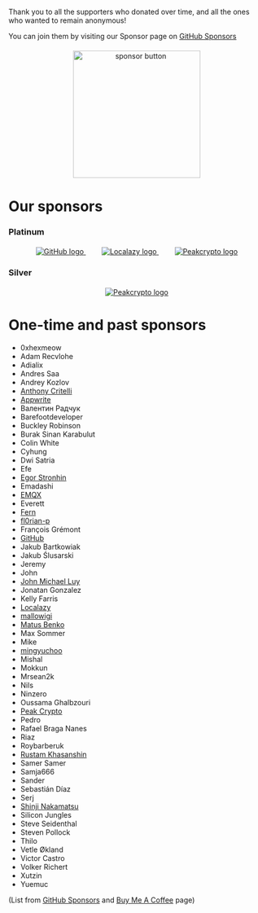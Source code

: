 Thank you to all the supporters who donated over time, and all the ones who wanted to remain anonymous!

You can join them by visiting our Sponsor page on [GitHub Sponsors](https://github.com/sponsors/mockoon)

<div align="center" style="margin-top:20px;margin-bottom:20px;">
<a href="https://github.com/sponsors/mockoon"><img src="https://mockoon.com/images/sponsor-btn.png?" width="250" alt="sponsor button" /></a>
</div>

# Our sponsors

### Platinum

<div align="center" style="margin-top:20px;margin-bottom:20px;">
  <a href="https://github.blog/2023-04-12-github-accelerator-our-first-cohort-and-whats-next/">
      <picture>
      <source media="(prefers-color-scheme: dark)" srcset="https://mockoon.com/images/sponsors/light/github.png">
      <source media="(prefers-color-scheme: light)" srcset="https://mockoon.com/images/sponsors/github.png">
      <img src="https://mockoon.com/images/sponsors/light/github.png" alt="GitHub logo" />
      </picture>
  </a>&nbsp;&nbsp;&nbsp;&nbsp;&nbsp;&nbsp;&nbsp;
  <a href="https://localazy.com/register?ref=a9CiDC61gOac-azO">
      <picture>
      <source media="(prefers-color-scheme: dark)" srcset="https://mockoon.com/images/sponsors/light/localazy.png">
      <source media="(prefers-color-scheme: light)" srcset="https://mockoon.com/images/sponsors/localazy.png">
      <img src="https://mockoon.com/images/sponsors/light/localazy.png" alt="Localazy logo" />
      </picture>
  </a>&nbsp;&nbsp;&nbsp;&nbsp;&nbsp;&nbsp;&nbsp;
  <a href="https://www.peakcrypto.com/">
      <picture>
      <source media="(prefers-color-scheme: dark)" srcset="https://mockoon.com/images/sponsors/light/peakcrypto.png">
      <source media="(prefers-color-scheme: light)" srcset="https://mockoon.com/images/sponsors/peakcrypto.png">
      <img src="https://mockoon.com/images/sponsors/light/peakcrypto.png" alt="Peakcrypto logo" />
      </picture>
  </a>
</div>

### Silver

<div align="center" style="margin-top:20px;margin-bottom:20px;">  
  <a href="https://www.emqx.io/">  
      <img src="https://mockoon.com/images/sponsors/emqx.png" alt="Peakcrypto logo" />
  </a>
</div>

# One-time and past sponsors

- 0xhexmeow
- Adam Recvlohe
- Adialix
- Andres Saa
- Andrey Kozlov
- [Anthony Critelli](https://github.com/acritelli)
- [Appwrite](https://appwrite.io/)
- Валентин Радчук
- Barefootdeveloper
- Buckley Robinson
- Burak Sinan Karabulut
- Colin White
- Cyhung
- Dwi Satria
- Efe
- [Egor Stronhin](https://github.com/egor-xyz)
- Emadashi
- [EMQX](https://www.emqx.io/)
- Everett
- [Fern](https://buildwithfern.com/)
- [fl0rian-p](https://github.com/fl0rian-p)
- François Grémont
- [GitHub](https://github.blog/2023-04-12-github-accelerator-our-first-cohort-and-whats-next/)
- Jakub Bartkowiak
- Jakub Ślusarski
- Jeremy
- John
- [John Michael Luy](https://github.com/jmluy)
- Jonatan Gonzalez
- Kelly Farris
- [Localazy](https://localazy.com/register?ref=a9CiDC61gOac-azO)
- [mallowigi](https://github.com/mallowigi)
- [Matus Benko](https://github.com/PrimaMateria)
- Max Sommer
- Mike
- [mingyuchoo](https://github.com/mingyuchoo)
- Mishal
- Mokkun
- Mrsean2k
- Nils
- Ninzero
- Oussama Ghalbzouri
- [Peak Crypto](https://www.peakcrypto.com/)
- Pedro
- Rafael Braga Nanes
- Riaz
- Roybarberuk
- [Rustam Khasanshin](https://github.com/Rustery)
- Samer Samer
- Samja666
- Sander
- Sebastián Díaz
- Serj
- [Shinji Nakamatsu](https://github.com/snaka)
- Silicon Jungles
- Steve Seidenthal
- Steven Pollock
- Thilo
- Vetle Økland
- Victor Castro
- Volker Richert
- Xutzin
- Yuemuc

(List from [GitHub Sponsors](https://github.com/sponsors/mockoon) and [Buy Me A Coffee](https://www.buymeacoffee.com/255kb) page)
